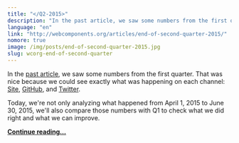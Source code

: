 ```yaml
---
title: "</Q2-2015>"
description: "In the past article, we saw some numbers from the first quarter. That was nice because we could see exactly what was happening on each channel: Site, GitHub, and Twitter."
language: "en"
link: "http://webcomponents.org/articles/end-of-second-quarter-2015/"
nomore: true
image: /img/posts/end-of-second-quarter-2015.jpg
slug: wcorg-end-of-second-quarter
---
```


In the [past article](http://webcomponents.org/articles/end-of-first-quarter-2015), we saw some numbers from the first quarter. That was nice because we could see exactly what was happening on each channel: [Site](http://webcomponents.org/), [GitHub](https://github.com/webcomponents/webcomponents.github.io), and [Twitter](https://twitter.com/web_components/).

Today, we're not only analyzing what happened from April 1, 2015 to June 30, 2015, we'll also compare those numbers with Q1 to check what we did right and what we can improve.

**[Continue reading…](http://webcomponents.org/articles/end-of-second-quarter-2015/)**